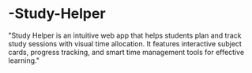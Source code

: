 # -Study-Helper
"Study Helper is an intuitive web app that helps students plan and track study sessions with visual time allocation. It features interactive subject cards, progress tracking, and smart time management tools for effective learning."
